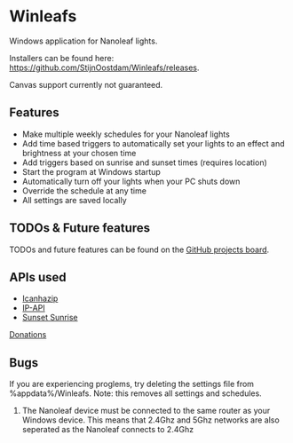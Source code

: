 # Winleafs

Windows application for Nanoleaf lights.

Installers can be found here: https://github.com/StijnOostdam/Winleafs/releases.

Canvas support currently not guaranteed.

## Features
- Make multiple weekly schedules for your Nanoleaf lights
- Add time based triggers to automatically set your lights to an effect and brightness at your chosen time
- Add triggers based on sunrise and sunset times (requires location)
- Start the program at Windows startup
- Automatically turn off your lights when your PC shuts down
- Override the schedule at any time
- All settings are saved locally

## TODOs & Future features

TODOs and future features can be found on the [GitHub projects board](https://github.com/StijnOostdam/Winleafs/projects/1).

## APIs used

- [Icanhazip](http://icanhazip.com)
- [IP-API](http://ip-api.com/)
- [Sunset Sunrise](https://sunrise-sunset.org/api)

[Donations](https://www.paypal.me/winleafs)

## Bugs
If you are experiencing proglems, try deleting the settings file from %appdata%/Winleafs. Note: this removes all settings and schedules.

1. The Nanoleaf device must be connected to the same router as your Windows device. This means that 2.4Ghz and 5Ghz networks are also seperated as the Nanoleaf connects to 2.4Ghz

